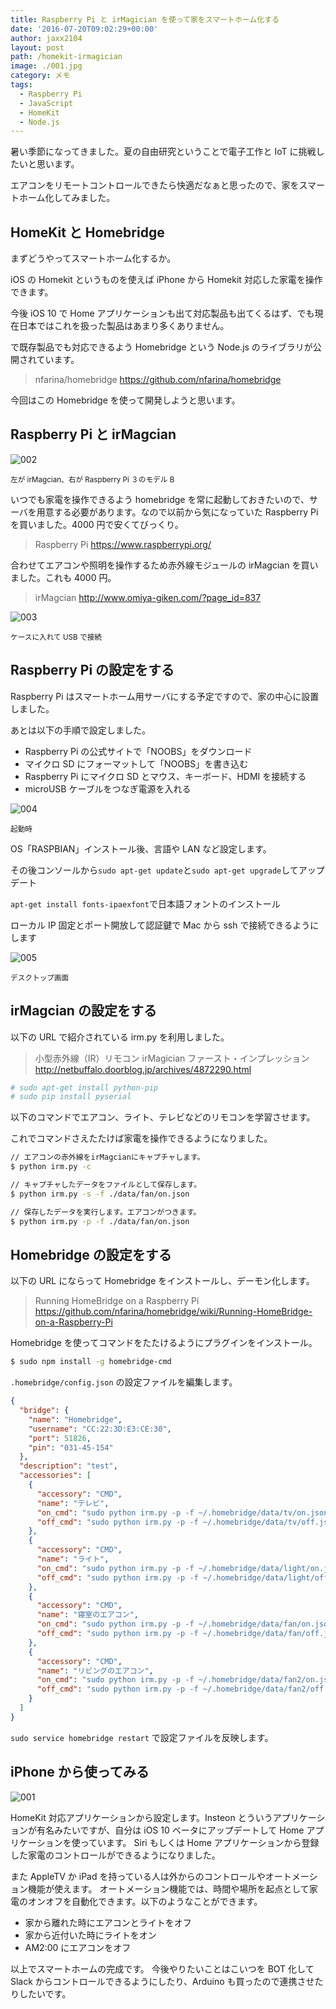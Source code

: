 ```yaml
---
title: Raspberry Pi と irMagician を使って家をスマートホーム化する
date: '2016-07-20T09:02:29+00:00'
author: jaxx2104
layout: post
path: /homekit-irmagician
image: ./001.jpg
category: メモ
tags:
  - Raspberry Pi
  - JavaScript
  - HomeKit
  - Node.js
---
```


暑い季節になってきました。夏の自由研究ということで電子工作と IoT に挑戦したいと思います。

エアコンをリモートコントロールできたら快適だなぁと思ったので、家をスマートホーム化してみました。

## HomeKit と Homebridge

まずどうやってスマートホーム化するか。

iOS の Homekit というものを使えば iPhone から Homekit 対応した家電を操作できます。

今後 iOS 10 で Home アプリケーションも出て対応製品も出てくるはず、でも現在日本ではこれを扱った製品はあまり多くありません。

で既存製品でも対応できるよう Homebridge という Node.js のライブラリが公開されています。

> nfarina/homebridge
> https://github.com/nfarina/homebridge

今回はこの Homebridge を使って開発しようと思います。

<!--more-->

## Raspberry Pi と irMagcian

<img src="./002.jpg" alt="002" />

<small>左が irMagcian、右が Raspberry Pi ３のモデル B</small>

いつでも家電を操作できるよう homebridge を常に起動しておきたいので、サーバを用意する必要があります。なので以前から気になっていた Raspberry Pi を買いました。4000 円で安くてびっくり。

> Raspberry Pi
> https://www.raspberrypi.org/

合わせてエアコンや照明を操作するため赤外線モジュールの irMagcian を買いました。これも 4000 円。

> irMagcian
> http://www.omiya-giken.com/?page_id=837

<img src="./003.jpg" alt="003" />

<small>ケースに入れて USB で接続</small>

## Raspberry Pi の設定をする

Raspberry Pi はスマートホーム用サーバにする予定ですので、家の中心に設置しました。

あとは以下の手順で設定しました。

- Raspberry Pi の公式サイトで「NOOBS」をダウンロード
- マイクロ SD にフォーマットして「NOOBS」を書き込む
- Raspberry Pi にマイクロ SD とマウス、キーボード、HDMI を接続する
- microUSB ケーブルをつなぎ電源を入れる

<img src="./004.jpg" alt="004" />

<small>起動時</small>

OS「RASPBIAN」インストール後、言語や LAN など設定します。

その後コンソールから`sudo apt-get update`と`sudo apt-get upgrade`してアップデート

`apt-get install fonts-ipaexfont`で日本語フォントのインストール

ローカル IP 固定とポート開放して認証鍵で Mac から ssh で接続できるようにします

<img src="./005.jpg" alt="005" />

<small>デスクトップ画面</small>

## irMagcian の設定をする

以下の URL で紹介されている irm.py を利用しました。

> 小型赤外線（IR）リモコン irMagician ファースト・インプレッション
> <http://netbuffalo.doorblog.jp/archives/4872290.html>

```sh
# sudo apt-get install python-pip
# sudo pip install pyserial
```

以下のコマンドでエアコン、ライト、テレビなどのリモコンを学習させます。

これでコマンドさえたたけば家電を操作できるようになりました。

```sh
// エアコンの赤外線をirMagcianにキャプチャします。
$ python irm.py -c

// キャプチャしたデータをファイルとして保存します。
$ python irm.py -s -f ./data/fan/on.json

// 保存したデータを実行します。エアコンがつきます。
$ python irm.py -p -f ./data/fan/on.json
```

## Homebridge の設定をする

以下の URL にならって Homebridge をインストールし、デーモン化します。

> Running HomeBridge on a Raspberry Pi
> <https://github.com/nfarina/homebridge/wiki/Running-HomeBridge-on-a-Raspberry-Pi>

Homebridge を使ってコマンドをたたけるようにプラグインをインストール。

```sh
$ sudo npm install -g homebridge-cmd
```

`.homebridge/config.json` の設定ファイルを編集します。

```json
{
  "bridge": {
    "name": "Homebridge",
    "username": "CC:22:3D:E3:CE:30",
    "port": 51826,
    "pin": "031-45-154"
  },
  "description": "test",
  "accessories": [
    {
      "accessory": "CMD",
      "name": "テレビ",
      "on_cmd": "sudo python irm.py -p -f ~/.homebridge/data/tv/on.json",
      "off_cmd": "sudo python irm.py -p -f ~/.homebridge/data/tv/off.json"
    },
    {
      "accessory": "CMD",
      "name": "ライト",
      "on_cmd": "sudo python irm.py -p -f ~/.homebridge/data/light/on.json",
      "off_cmd": "sudo python irm.py -p -f ~/.homebridge/data/light/off.json"
    },
    {
      "accessory": "CMD",
      "name": "寝室のエアコン",
      "on_cmd": "sudo python irm.py -p -f ~/.homebridge/data/fan/on.json",
      "off_cmd": "sudo python irm.py -p -f ~/.homebridge/data/fan/off.json"
    },
    {
      "accessory": "CMD",
      "name": "リビングのエアコン",
      "on_cmd": "sudo python irm.py -p -f ~/.homebridge/data/fan2/on.json",
      "off_cmd": "sudo python irm.py -p -f ~/.homebridge/data/fan2/off.json"
    }
  ]
}
```

`sudo service homebridge restart` で設定ファイルを反映します。

## iPhone から使ってみる

<img src="./001.gif" alt="001" />

HomeKit 対応アプリケーションから設定します。Insteon とういうアプリケーションが有名みたいですが、自分は iOS 10 ベータにアップデートして Home アプリケーションを使っています。
Siri もしくは Home アプリケーションから登録した家電のコントロールができるようになりました。

また AppleTV か iPad を持っている人は外からのコントロールやオートメーション機能が使えます。
オートメーション機能では、時間や場所を起点として家電のオンオフを自動化できます。以下のようなことができます。

- 家から離れた時にエアコンとライトをオフ
- 家から近付いた時にライトをオン
- AM2:00 にエアコンをオフ

以上でスマートホームの完成です。
今後やりたいことはこいつを BOT 化して Slack からコントロールできるようにしたり、Arduino も買ったので連携させたりしたいです。

